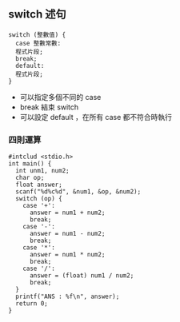 ## switch 述句

```
switch (整數值) {
  case 整數常數:
  程式片段;
  break;
  default:
  程式片段;
}
```
- 可以指定多個不同的 case
- break 結束 switch
- 可以設定 default ，在所有 case 都不符合時執行
### 四則運算
```
#intclud <stdio.h>
int main() {
  int unm1, num2;
  char op;
  float answer;
  scanf("%d%c%d", &num1, &op, &num2);
  switch (op) {
    case '+':
      answer = num1 + num2;
      break;
    case '-':
      answer = num1 - num2;
      break;
    case '*':
      answer = num1 * num2;
      break;
    case '/':
      answer = (float) num1 / num2;
      break;
  }
  printf("ANS : %f\n", answer);
  return 0;
}
```

